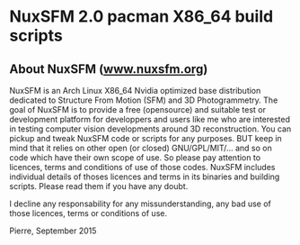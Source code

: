 # NuxSFM 2.0 pacman X86_64 build scripts


About NuxSFM (www.nuxsfm.org)
----------------------------

NuxSFM is an Arch Linux X86_64 Nvidia optimized base distribution dedicated to Structure From Motion (SFM) and 3D Photogrammetry.
The goal of NuxSFM is to provide a free (opensource) and suitable test or development platform for developpers and users like me who are interested in testing computer vision developments around 3D reconstruction. 
You can pickup and tweak NuxSFM code or scripts for any purposes. BUT keep in mind that it relies on other open (or closed) GNU/GPL/MIT/... and so on code which have their own scope of use. 
So please pay attention to licences, terms and conditions of use of those codes. 
NuxSFM includes individual details of thoses licences and terms in its binaries and building scripts. Please read them if you have any doubt.

I decline any responsability for any missunderstanding, any bad use of those licences, terms or conditions of use.

Pierre, September 2015
